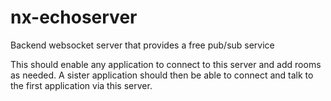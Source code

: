 nx-echoserver
=======

Backend websocket server that provides a free pub/sub service

This should enable any application to connect to this server and add rooms as needed. A sister
application should then be able to connect and talk to the first application via this server.
